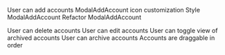 User can add accounts
  ModalAddAccount icon customization
  Style ModalAddAccount
  Refactor ModalAddAccount

User can delete accounts
User can edit accounts
User can toggle view of archived accounts
User can archive accounts
Accounts are draggable in order
